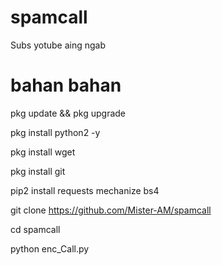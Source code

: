 # spamcall

Subs yotube aing ngab

# bahan bahan
pkg update && pkg upgrade

pkg install python2 -y

pkg install wget

pkg install git

pip2 install requests mechanize bs4

git clone https://github.com/Mister-AM/spamcall

cd spamcall

python enc_Call.py

